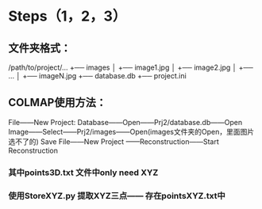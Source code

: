 # Steps（1，2，3）
## 文件夹格式：
/path/to/project/...
+── images
│   +── image1.jpg
│   +── image2.jpg
│   +── ...
│   +── imageN.jpg
+── database.db
+── project.ini

## COLMAP使用方法：
File——New Project:
Database——Open——Prj2/database.db——Open
Image——Select——Prj2/images——Open(images文件夹的Open，里面图片选不了的) 
Save
File——New Project ——Reconstruction——Start Reconstruction

### 其中points3D.txt 文件中only need XYZ 
### 使用StoreXYZ.py 提取XYZ三点—— 存在pointsXYZ.txt中
